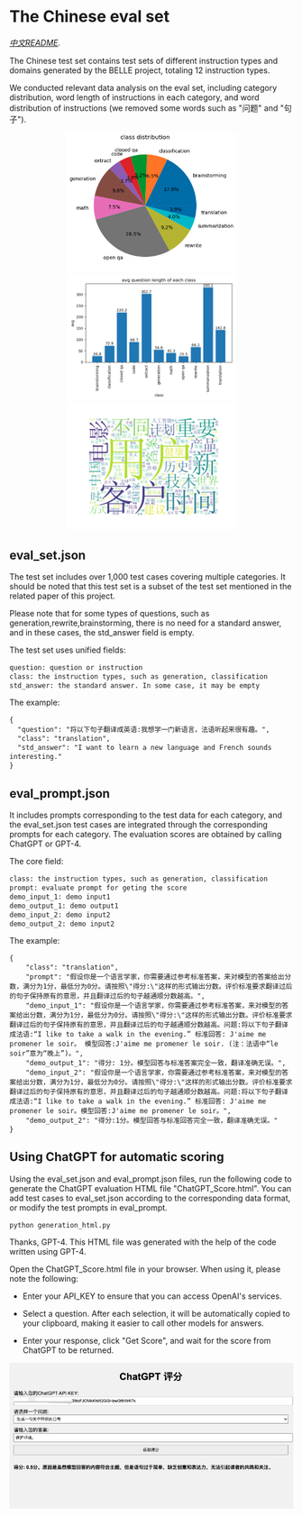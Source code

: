 # The Chinese eval set

*[中文README](README.md).*

The Chinese test set contains test sets of different instruction types and domains generated by the BELLE project, totaling 12 instruction types.

We conducted relevant data analysis on the eval set, including category distribution, word length of instructions in each category, and word distribution of instructions (we removed some words such as "问题" and "句子").

<p align="center">
<img src="../assets/eval_class_distribution.png" width="300" height="auto">
<img src="../assets/eval_avg_length.png" width="300" height="auto">
<img src="../assets/eval_word_cloud.png" width="300" height="auto">
</p>

## eval_set.json

The test set includes over 1,000 test cases covering multiple categories. It should be noted that this test set is a subset of the test set mentioned in the related paper of this project.

Please note that for some types of questions, such as generation,rewrite,brainstorming, there is no need for a standard answer, and in these cases, the std_answer field is empty.

The test set uses unified fields:
```
question: question or instruction
class: the instruction types, such as generation, classification
std_answer: the standard answer. In some case, it may be empty
```

The example:
```
{
  "question": "将以下句子翻译成英语:我想学一门新语言，法语听起来很有趣。",
  "class": "translation",
  "std_answer": "I want to learn a new language and French sounds interesting."
}
```

## eval_prompt.json

It includes prompts corresponding to the test data for each category, and the eval_set.json test cases are integrated through the corresponding prompts for each category. The evaluation scores are obtained by calling ChatGPT or GPT-4.


The core field:
```
class: the instruction types, such as generation, classification
prompt: evaluate prompt for geting the score
demo_input_1: demo input1
demo_output_1: demo output1
demo_input_2: demo input2
demo_output_2: demo input2
```

The example:
```
{
    "class": "translation", 
    "prompt": "假设你是一个语言学家，你需要通过参考标准答案，来对模型的答案给出分数，满分为1分，最低分为0分。请按照\"得分:\"这样的形式输出分数。评价标准要求翻译过后的句子保持原有的意思，并且翻译过后的句子越通顺分数越高。",
    "demo_input_1": "假设你是一个语言学家，你需要通过参考标准答案，来对模型的答案给出分数，满分为1分，最低分为0分。请按照\"得分:\"这样的形式输出分数。评价标准要求翻译过后的句子保持原有的意思，并且翻译过后的句子越通顺分数越高。问题:将以下句子翻译成法语:“I like to take a walk in the evening.” 标准回答: J'aime me promener le soir。 模型回答:J'aime me promener le soir. (注：法语中“le soir”意为“晚上”)。", 
    "demo_output_1": "得分: 1分。模型回答与标准答案完全一致，翻译准确无误。",
    "demo_input_2": "假设你是一个语言学家，你需要通过参考标准答案，来对模型的答案给出分数，满分为1分，最低分为0分。请按照\"得分:\"这样的形式输出分数。评价标准要求翻译过后的句子保持原有的意思，并且翻译过后的句子越通顺分数越高。问题:将以下句子翻译成法语:“I like to take a walk in the evening.” 标准回答: J'aime me promener le soir。模型回答:J'aime me promener le soir。",
    "demo_output_2": "得分:1分。模型回答与标准回答完全一致，翻译准确无误。"
}
```

## Using ChatGPT for automatic scoring

Using the eval_set.json and eval_prompt.json files, run the following code to generate the ChatGPT evaluation HTML file "ChatGPT_Score.html".
You can add test cases to eval_set.json according to the corresponding data format, or modify the test prompts in eval_prompt.

```shell
python generation_html.py 
```

Thanks, GPT-4. This HTML file was generated with the help of the code written using GPT-4.

Open the ChatGPT_Score.html file in your browser. When using it, please note the following:

* Enter your API_KEY to ensure that you can access OpenAI's services.

* Select a question. After each selection, it will be automatically copied to your clipboard, making it easier to call other models for answers.

* Enter your response, click "Get Score", and wait for the score from ChatGPT to be returned.

![ChatGPT评分](../assets/chatgpt_evaluation.png)
